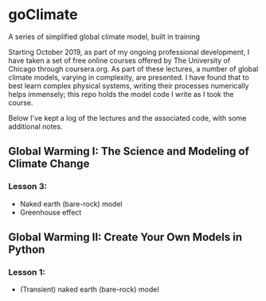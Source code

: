 # goClimate
A series of simplified global climate model, built in training

Starting October 2019, as part of my ongoing professional development, I have taken a set of free online courses offered by The University of Chicago through coursera.org.  As part of these lectures, a number of global climate models, varying in complexity, are presented. I have found that to best learn complex physical systems, writing their processes numerically helps immensely; this repo holds the model code I write as I took the course.

Below I've kept a log of the lectures and the associated code, with some additional notes.

## Global Warming I: The Science and Modeling of Climate Change
### Lesson 3: 
- Naked earth (bare-rock) model
- Greenhouse effect

## Global Warming II: Create Your Own Models in Python
### Lesson 1: 
- (Transient) naked earth (bare-rock) model
